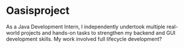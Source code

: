 # Oasisproject
As a Java Development Intern, I independently undertook multiple real-world projects and hands-on tasks to strengthen my backend and GUI development skills. My work involved full lifecycle development?
